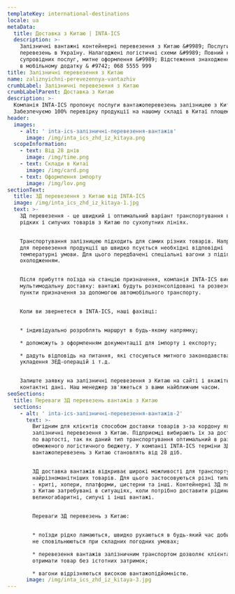 ```yaml
---
templateKey: international-destinations
locale: ua
metaData:
  title: Доставка з Китаю | INTA-ICS
  description: >-
    Залізничні вантажні контейнерні перевезення з Китаю &#9989; Послуги З/Д
    перевезень в Україну. Налагоджені логістичні схеми &#9989; Повний комплекс
    супровідних послуг, митне оформлення &#9989; Відстеження знаходження вантажу
    в мобільному додатку & #9742; 068 5555 999
title: Залізничні перевезення з Китаю
name: zaliznyichni-perevezennya-vantazhiv
crumbLabel: Залізничні перевезення з Китаю
crumbLabelParent: Доставка з Китаю
description: >-
  Компанія INTA-ICS пропонує послуги вантажоперевезень залізницею з Китаю.
  Забезпечуємо 100% перевірку продукції на нашому складі в Китаї площею 5000 м².
header:
  images:
    - alt: ' inta-ics-залізничні-перевезення-вантажів'
      image: /img/inta_ics_zhd_iz_kitaya.png
  scopeInformation:
    - text: Від 28 днів
      image: /img/time.png
    - text: Склади в Китаї
      image: /img/card.png
    - text: Оформлення імпорту
      image: /img/lov.png
sectionText:
  title: ЗД перевезення з Китаю від INTA-ICS
  image: /img/inta_ics_zhd_iz_kitaya-1.jpg
  text: >-
    ЗД перевезення - це швидкий і оптимальний варіант транспортування великих,
    рідких і сипучих товарів з Китаю по сухопутних лініях.


    Транспортування залізницею підходить для самих різних товарів. Наприклад,
    для перевезення продукції що швидко псується необхідні відповідні
    температурні умови. Для цього передбачені спеціальні вагони з підігрівом або
    охолодженням.


    Після прибуття поїзда на станцію призначення, компанія INTA-ICS виконає
    мультимодальну доставку: вантажі будуть розконсолідовані та розвезені в
    пункти призначення за допомогою автомобільного транспорту.


    Коли ви звернетеся в INTA-ICS, наші фахівці:


    * індивідуально розроблять маршрут в будь-якому напрямку;

    * допоможуть з оформленням документації для імпорту і експорту;

    * дадуть відповідь на питання, які стосуються митного законодавства,
    укладення ЗЕД-операцій і т.д.


    Залиште заявку на залізничні перевезення з Китаю на сайті і вкажіть
    контактні дані. Наш менеджер зв'яжеться з вами найближчим часом.
seoSections:
  title: Переваги ЗД перевезень вантажів з Китаю
  sections:
    - alt: ' inta-ics-залізничні-перевезення-вантажів-2'
      text: >-
        Вигідним для клієнтів способом доставки товарів з-за кордону являються
        залізничні перевезення з Китаю. Підприємці вибирають їх за доступність
        по вартості, так як даний тип транспортування оптимальний в разі
        обмеженого логістичного бюджету. У компанії INTA-ICS терміни ЗД
        вантажоперевезень з Китаю становлять від 28 діб.


        ЗД доставка вантажів відкриває широкі можливості для транспортування
        найрізноманітніших товарів. Для цього застосовуються різні типи вагонів
        - криті, хопери, платформи, цистерни та інші. Контейнерні ЗД перевезення
        з Китаю затребувані в ситуаціях, коли потрібно доставити рідини,
        великогабаритні, сипучі і інші вантажі.


        Переваги ЗД перевезень з Китаю:


        * поїзди рідко ламаються, швидко рухаються в будь-який час доби, а також
        не сповільнюються при складних погодних умовах;

        * перевезення вантажів залізничним транспортом дозволяє клієнтам
        отримати товар без істотних затримок;

        * вагони відрізняються високою вантажопідйомністю.
      image: /img/inta_ics_zhd_iz_kitaya-3.jpg
---
```

